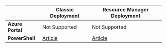 |  | **Classic Deployment** | **Resource Manager Deployment** |
| --- | --- | --- |
| **Azure Portal** |Not Supported |Not Supported |
| **PowerShell** |[Article](../articles/expressroute/expressroute-howto-coexist-classic.md) |[Article](../articles/expressroute/expressroute-howto-coexist-resource-manager.md) |